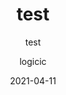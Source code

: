 ---
layout:     post
title:      test
subtitle:   test
date:       2021-04-11
author:     logicic
catalog: true
---